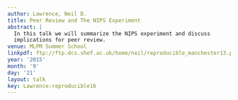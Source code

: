 ```yaml
---
author: Lawrence, Neil D.
title: Peer Review and The NIPS Experiment
abstract: |
  In this talk we will summarize the NIPS experiment and discuss
  implications for peer review.
venue: MLPM Summer School
linkpdf: ftp://ftp.dcs.shef.ac.uk/home/neil/reproducible_manchester13.pdf
year: '2015'
month: '9'
day: '21'
layout: talk
key: Lawrence:reproducible16
---
```

